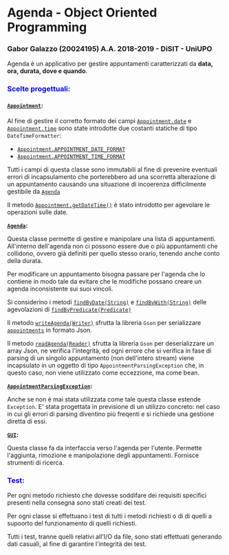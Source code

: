 <div class="block">

# Agenda - Object Oriented Programming

### Gabor Galazzo (20024195) A.A. 2018-2019 - DiSIT - UniUPO

Agenda è un applicativo per gestire appuntamenti caratterizzati da **data, ora, durata, dove e quando**.

### <span style="color: #0000ff;"><span style="color: #0000ff;"><span style="color: #0000ff;"><span style="color: #0000ff;">Scelte progettuali:</span></span></span></span>

#### [`Appointment`](doc/uniupo/gaborgalazzo/calendar/domain/Appointment.html "class in uniupo.gaborgalazzo.calendar.domain"):

Al fine di gestire il corretto formato dei campi [`Appointment.date`](doc/uniupo/gaborgalazzo/calendar/domain/Appointment.html#date) e [`Appointment.time`](doc/uniupo/gaborgalazzo/calendar/domain/Appointment.html#time) sono state introdotte due costanti statiche di tipo `DateTimeFormatter`:

*   [`Appointment.APPOINTMENT_DATE_FORMAT`](doc/uniupo/gaborgalazzo/calendar/domain/Appointment.html#APPOINTMENT_DATE_FORMAT)
*   [`Appointment.APPOINTMENT_TIME_FORMAT`](doc/uniupo/gaborgalazzo/calendar/domain/Appointment.html#APPOINTMENT_TIME_FORMAT)

Tutti i campi di questa classe sono immutabili al fine di prevenire eventuali errori di incapsulamento che porterebbero ad una scorretta alterazione di un appuntamento causando una situazione di incoerenza difficilmente gestibile da [`Agenda`](doc/uniupo/gaborgalazzo/calendar/domain/Agenda.html "class in uniupo.gaborgalazzo.calendar.domain")

Il metodo [`Appointment.getDateTime()`](doc/uniupo/gaborgalazzo/calendar/domain/Appointment.html#getDateTime--) è stato introdotto per agevolare le operazioni sulle date.

**[`Agenda`](doc/uniupo/gaborgalazzo/calendar/domain/Agenda.html "class in uniupo.gaborgalazzo.calendar.domain"):**

Questa classe permette di gestire e manipolare una lista di appuntamenti. All'interno dell'agenda non ci possono essere due o più appuntamenti che collidono, ovvero già definiti per quello stesso orario, tenendo anche conto della durata.

Per modificare un appuntamento bisogna passare per l'agenda che lo contiene in modo tale da evitare che le modifiche possano creare un agenda inconsistente sui suoi vincoli.

Si considerino i metodi [`findByDate(String)`](doc/uniupo/gaborgalazzo/calendar/domain/Agenda.html#findByDate-java.lang.String-) e [`findByWith(String)`](doc/uniupo/gaborgalazzo/calendar/domain/Agenda.html#findByWith-java.lang.String-) delle agevolazioni di [`findByPredicate(Predicate)`](doc/uniupo/gaborgalazzo/calendar/domain/Agenda.html#findByPredicate-java.util.function.Predicate-)

Il metodo [`writeAgenda(Writer)`](doc/uniupo/gaborgalazzo/calendar/domain/Agenda.html#writeAgenda-java.io.Writer-) sfrutta la libreria `Gson` per serializzare [`appointments`](doc/uniupo/gaborgalazzo/calendar/domain/Agenda.html#appointments) in formato Json.

Il metodo [`readAgenda(Reader)`](doc/uniupo/gaborgalazzo/calendar/domain/Agenda.html#readAgenda-java.io.Reader-) sfrutta la libreria `Gson` per deserializzare un array Json, ne verifica l'integrità, ed ogni errore che si verifica in fase di parsing di un singolo appuntamento (non dell'intero stream) viene incapsulato in un oggetto di tipo `AppointmentParsingException` che, in questo caso, non viene utilizzato come eccezzione, ma come bean.

**[`AppointmentParsingException`](doc/uniupo/gaborgalazzo/calendar/exception/AppointmentParsingException.html "class in uniupo.gaborgalazzo.calendar.exception"):**

Anche se non è mai stata utilizzata come tale questa classe estende `Exception`. E' stata progettata in previsione di un utilizzo concreto: nel caso in cui gli errori di parsing diventino più freqenti e si richiede una gestione diretta di essi.

**[`GUI`](doc/uniupo/gaborgalazzo/calendar/gui/GUI.html "class in uniupo.gaborgalazzo.calendar.gui"):**

Questa classe fa da interfaccia verso l'agenda per l'utente. Permette l'aggiunta, rimozione e manipolazione degli appuntamenti. Fornisce strumenti di ricerca.

### <span style="color: #0000ff;">Test:</span>

Per ogni metodo richiesto che dovesse soddifare dei requisiti specifici presenti nella consegna sono stati creati dei test.

Per ogni classe si effettuano i test di tutti i metodi richiesti o di di quelli a supoorto del funzionamento di quelli richiesti.

Tutti i test, tranne quelli relativi all'I/O da file, sono stati effettuati generando dati casuali, al fine di garantire l'integrità dei test.

</div>